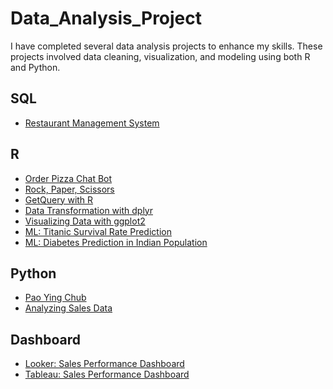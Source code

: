 # Data_Analysis_Project
I have completed several data analysis projects to enhance my skills. These projects involved data cleaning, visualization, and modeling using both R and Python.

## SQL

 - [Restaurant Management System](https://github.com/VIS1ONNN/Data_Analysis_Project/blob/main/SQL/Restaurant%20Management%20System.sql)

## R

 - [Order Pizza Chat Bot](https://github.com/VIS1ONNN/Data_Analysis_Project/blob/main/R/Order%20Pizza%20Chat%20Bot.R)
 - [Rock, Paper, Scissors](https://github.com/VIS1ONNN/Data_Analysis_Project/blob/main/R/Rock%2C%20Paper%2C%20Scissors.R)
 - [GetQuery with R](https://github.com/VIS1ONNN/Data_Analysis_Project/blob/main/R/Querying%20databases%20with%20R.R)
 - [Data Transformation with dplyr](https://github.com/VIS1ONNN/Data_Analysis_Project/blob/main/R/5%20Dplyr%20Queries.R)
 - [Visualizing Data with ggplot2](https://github.com/VIS1ONNN/Data_Analysis_Project/blob/main/R/Visualizing%20Data%20with%20ggplot2.pdf)
 - [ML: Titanic Survival Rate Prediction]()
 - [ML: Diabetes Prediction in Indian Population]()

## Python

 - [Pao Ying Chub]()
 - [Analyzing Sales Data]()

## Dashboard
 - [Looker: Sales Performance Dashboard]()
 - [Tableau: Sales Performance Dashboard]()
